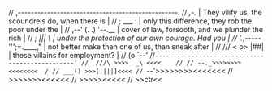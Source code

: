 //                          ,-------------------------------------------------.
//         _,-._           | They vilify us, the scoundrels do, when there is  |
//        ; ___ :          | only this difference, they rob the poor under the |
//    ,--' (. .) '--.__    | cover of law, forsooth, and we plunder the rich   |
//  _;      |||        \   | under the protection of our own courage. Had you  |
// '._,-----''';=.____,"   | not better make then one of us, than sneak after  |
//   /// < o>   |##|       | these villains for employment?                    |
//   (o        \`--'       //`------------------------------------------------'
//  ///\ >>>>  _\ <<<<    //
// --._>>>>>>>><<<<<<<<  /
// ___() >>>[||||]<<<<
// `--'>>>>>>>><<<<<<<
//      >>>>>>><<<<<<
//        >>>>><<<<<
//         >>ctr<<
